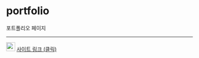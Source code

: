 # portfolio

포트폴리오 페이지

-----

<img src="https://pic.sopili.net/pub/emoji/twitter/2/72x72/1f4cc.png" width=24 height=24> [사이트 링크 (클릭)](https://kks2139.github.io/deploy-portfolio/)

